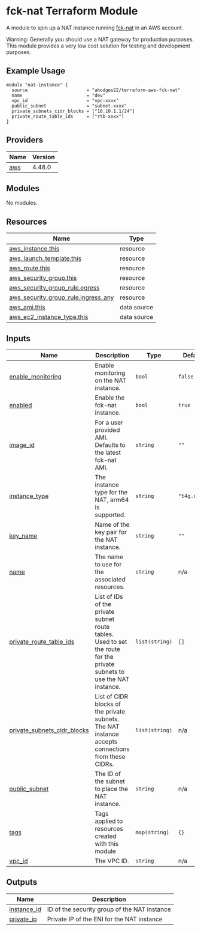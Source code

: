 # fck-nat Terraform Module
A module to spin up a NAT instance running [fck-nat](https://github.com/AndrewGuenther/fck-nat) in an AWS account.

Warning: Generally you should use a NAT gateway for production purposes. This module provides a very low cost solution for testing and development purposes.

## Example Usage

```
module "nat-instance" {
  source                      = "ahodges22/terraform-aws-fck-nat"
  name                        = "dev"
  vpc_id                      = "vpc-xxxx"
  public_subnet               = "subnet-xxxx"
  private_subnets_cidr_blocks = ["10.10.1.1/24"]
  private_route_table_ids     = ["rtb-xxxx"]
}
```

<!-- BEGIN_TF_DOCS -->
## Providers

| Name | Version |
|------|---------|
| <a name="provider_aws"></a> [aws](#provider\_aws) | 4.48.0 |

## Modules

No modules.

## Resources

| Name | Type |
|------|------|
| [aws_instance.this](https://registry.terraform.io/providers/hashicorp/aws/latest/docs/resources/instance) | resource |
| [aws_launch_template.this](https://registry.terraform.io/providers/hashicorp/aws/latest/docs/resources/launch_template) | resource |
| [aws_route.this](https://registry.terraform.io/providers/hashicorp/aws/latest/docs/resources/route) | resource |
| [aws_security_group.this](https://registry.terraform.io/providers/hashicorp/aws/latest/docs/resources/security_group) | resource |
| [aws_security_group_rule.egress](https://registry.terraform.io/providers/hashicorp/aws/latest/docs/resources/security_group_rule) | resource |
| [aws_security_group_rule.ingress_any](https://registry.terraform.io/providers/hashicorp/aws/latest/docs/resources/security_group_rule) | resource |
| [aws_ami.this](https://registry.terraform.io/providers/hashicorp/aws/latest/docs/data-sources/ami) | data source |
| [aws_ec2_instance_type.this](https://registry.terraform.io/providers/hashicorp/aws/latest/docs/data-sources/ec2_instance_type) | data source |

## Inputs

| Name | Description | Type | Default | Required |
|------|-------------|------|---------|:--------:|
| <a name="input_enable_monitoring"></a> [enable\_monitoring](#input\_enable\_monitoring) | Enable monitoring on the NAT instance. | `bool` | `false` | no |
| <a name="input_enabled"></a> [enabled](#input\_enabled) | Enable the fck-nat instance. | `bool` | `true` | no |
| <a name="input_image_id"></a> [image\_id](#input\_image\_id) | For a user provided AMI. Defaults to the latest fck-nat AMI. | `string` | `""` | no |
| <a name="input_instance_type"></a> [instance\_type](#input\_instance\_type) | The instance type for the NAT, arm64 is supported. | `string` | `"t4g.nano"` | no |
| <a name="input_key_name"></a> [key\_name](#input\_key\_name) | Name of the key pair for the NAT instance. | `string` | `""` | no |
| <a name="input_name"></a> [name](#input\_name) | The name to use for the associated resources. | `string` | n/a | yes |
| <a name="input_private_route_table_ids"></a> [private\_route\_table\_ids](#input\_private\_route\_table\_ids) | List of IDs of the private subnet route tables. Used to set the route for the private subnets to use the NAT instance. | `list(string)` | `[]` | no |
| <a name="input_private_subnets_cidr_blocks"></a> [private\_subnets\_cidr\_blocks](#input\_private\_subnets\_cidr\_blocks) | List of CIDR blocks of the private subnets. The NAT instance accepts connections from these CIDRs. | `list(string)` | n/a | yes |
| <a name="input_public_subnet"></a> [public\_subnet](#input\_public\_subnet) | The ID of the subnet to place the NAT instance. | `string` | n/a | yes |
| <a name="input_tags"></a> [tags](#input\_tags) | Tags applied to resources created with this module | `map(string)` | `{}` | no |
| <a name="input_vpc_id"></a> [vpc\_id](#input\_vpc\_id) | The VPC ID. | `string` | n/a | yes |

## Outputs

| Name | Description |
|------|-------------|
| <a name="output_instance_id"></a> [instance\_id](#output\_instance\_id) | ID of the security group of the NAT instance |
| <a name="output_private_ip"></a> [private\_ip](#output\_private\_ip) | Private IP of the ENI for the NAT instance |
<!-- END_TF_DOCS -->